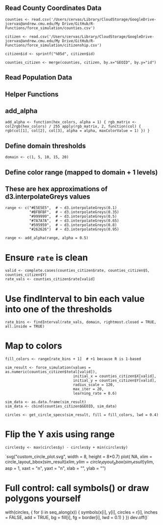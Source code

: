 ## Read County Coordinates Data
`counties <- read.csv('/Users/cervas/Library/CloudStorage/GoogleDrive-jcervas@andrew.cmu.edu/My Drive/GitHub/R-Functions/force_simulation/counties.csv')`

`citizen <- read.csv('/Users/cervas/Library/CloudStorage/GoogleDrive-jcervas@andrew.cmu.edu/My Drive/GitHub/R-Functions/force_simulation/citizenship.csv')`

`citizen$id <- sprintf("%05d", citizen$id)`

`counties_citizen <- merge(counties, citizen, by.x="GEOID", by.y="id")`

## Read Population Data
<!-- `pop <- read.csv('/Users/cervas/Library/CloudStorage/GoogleDrive-jcervas@andrew.cmu.edu/My Drive/GitHub/R-Functions/force_simulation/counties-citizens.csv')` -->

## Helper Functions

## add_alpha
`
add_alpha <- function(hex_colors, alpha = 1) {
  rgb_matrix <- col2rgb(hex_colors) / 255
  apply(rgb_matrix, 2, function(col) {
    rgb(col[1], col[2], col[3], alpha = alpha, maxColorValue = 1)
  })
}
`


## Define domain thresholds
```
domain <- c(1, 5, 10, 15, 20)
```

## Define color range (mapped to domain + 1 levels)

## These are hex approximations of d3.interpolateGreys values

```
range <- c("#E5E5E5",  # ~ d3.interpolateGreys(0.1)
           "#BFBFBF",  # ~ d3.interpolateGreys(0.35)
           "#999999",  # ~ d3.interpolateGreys(0.5)
           "#7A7A7A",  # ~ d3.interpolateGreys(0.65)
           "#595959",  # ~ d3.interpolateGreys(0.8)
           "#262626")  # ~ d3.interpolateGreys(0.95)
```

```
range <- add_alpha(range, alpha = 0.5)
```



# Ensure `rate` is clean
```
valid <- complete.cases(counties_citizen$rate, counties_citizen$S, counties_citizen$Y)
rate_vals <- counties_citizen$rate[valid]
```

# Use findInterval to bin each value into one of the thresholds
```
rate_bins <- findInterval(rate_vals, domain, rightmost.closed = TRUE, all.inside = TRUE)
```

# Map to colors
```
fill_colors <- range[rate_bins + 1]  # +1 because R is 1-based
```


```
sim_result <- force_simulation(values = as.numeric(counties_citizen$total[valid]),
                               initial_x = counties_citizen$X[valid],
                               initial_y = counties_citizen$Y[valid],
                               radius_scale = 120,
                               max_iter = 20,
                               learning_rate = 0.6)

sim_data <- as.data.frame(sim_result)
sim_data <- cbind(counties_citizen$GEOID, sim_data)
```



```
circles <- get_circle_specs(sim_result, fill = fill_colors, lwd = 0.4)
```

# Flip the Y axis using range
`circles$y <- max(circles$y) - circles$y + min(circles$y)`


`svg("custom_circle_plot.svg", width = 8, height = 8*0.7)
plot(
     NA, 
     xlim = circle_layout_bbox(sim_result)$xlim,
     ylim = circle_layout_bbox(sim_result)$ylim,
     asp = 1, xaxt = "n", yaxt = "n", xlab = "", ylab = "")
# Full control: call symbols() or draw polygons yourself
with(circles, {
  for (i in seq_along(x)) {
    symbols(x[i], y[i], circles = r[i], inches = FALSE, add = TRUE,
            bg = fill[i], 
            fg = border[i], 
            lwd = 0.1)
  }
})
dev.off()`

